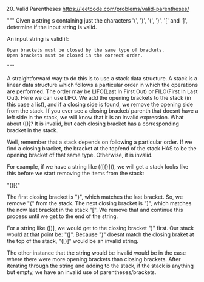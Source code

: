  20. Valid Parentheses 
 https://leetcode.com/problems/valid-parentheses/


 """
 Given a string s containing just the characters '(', ')', '{', '}', '[' and ']', determine if the input string is valid.

An input string is valid if:

    Open brackets must be closed by the same type of brackets.
    Open brackets must be closed in the correct order.

"""

 
 A straightforward way to do this is to use a stack data structure. 
 A stack is a linear data structure which follows a particular order in which the
 operations are performed. The order may be LIFO(Last In First Out) or 
 FILO(First In Last Out). 
 Here we can use LIFO. We add the opening brackets to the stack (in this case a list), and if a closing side is found,  we remove the opening side from the stack. If you ever see a closing bracket/ parenth that doesnt have a left side in the stack, we will know that it is an invalid expression. What about ([)]? It is invalid, but each closing bracket
 has a corresponding bracket in the stack. 

 Well, remember that a stack depends on following a particular order. 
 If we find a closing bracket, the bracket at the top/end of the stack HAS
 to be the opening bracket of that same type. Otherwise, it is invalid. 

 For example, if we have a string like (([{}])), we will get a stack looks like 
 this before we start removing the items from the stack: 

 "(([{"


The first closing bracket is "}", which matches the last bracket. So, 
we remove "{" from the stack. The next closing bracket is "]",
which matches the now last bracket in the stack "[". We remove that and continue 
this process until we get to the end of the string.  

For a string like ([)], we would get to the closing bracket ")" first. Our stack
would at that point be: "([". 
Because ")" doesnt match the closing braket at the top of the stack, 
"([)]" would be an invalid string. 

The other instance that the string would be invalid would be in the case where
there were more opening brackets than closing brackets. After iterating through 
the string and adding to the stack, if the stack is anything but empty, we have 
an invalid use of parentheses/brackets. 





